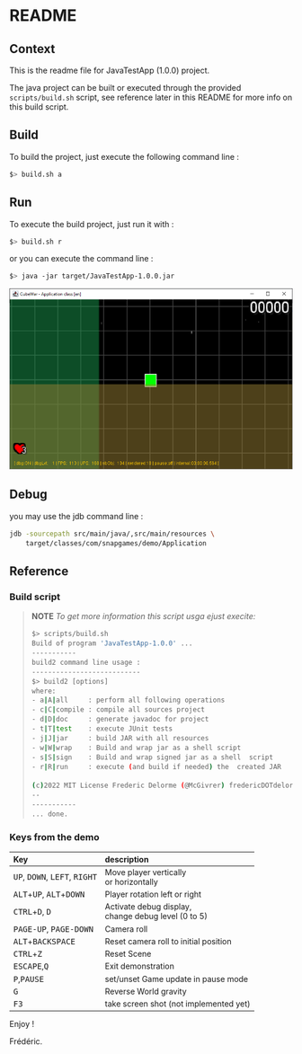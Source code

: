 # README

## Context

This is the readme file for JavaTestApp (1.0.0) project.

The java project can be built or executed through the provided `scripts/build.sh` script, see reference later in this
README for more info on this build script.

## Build

To build the project, just execute the following command line :

```bash
$> build.sh a
```

## Run

To execute the build project, just run it with :

```bash
$> build.sh r
```

or you can execute the command line :

```bash
$> java -jar target/JavaTestApp-1.0.0.jar
```

![A screenshot from the current version](doc/images/screenshot-003-renderer-plugin-archi.png "A screenshot from the current version")

## Debug

you may use the jdb command line :

```bash
jdb -sourcepath src/main/java/,src/main/resources \
    target/classes/com/snapgames/demo/Application
```

## Reference

### Build script

> **NOTE** _To get more information this script usga ejust execite:_
>
> ```bash
> $> scripts/build.sh
> Build of program 'JavaTestApp-1.0.0' ...
> -----------
> build2 command line usage :
> ---------------------------
> $> build2 [options]
> where:
> - a|A|all     : perform all following operations
> - c|C|compile : compile all sources project
> - d|D|doc     : generate javadoc for project
> - t|T|test    : execute JUnit tests
> - j|J|jar     : build JAR with all resources
> - w|W|wrap    : Build and wrap jar as a shell script
> - s|S|sign    : Build and wrap signed jar as a shell  script
> - r|R|run     : execute (and build if needed) the  created JAR
>
> (c)2022 MIT License Frederic Delorme (@McGivrer) fredericDOTdelormeATgmailDOTcom
> --
> -----------
> ... done.
> ```

### Keys from the demo

| Key                                                               | description                                              |
| :---------------------------------------------------------------- | :------------------------------------------------------- |
| <kbd>UP</kbd>, <kbd>DOWN</kbd>, <kbd>LEFT</kbd>, <kbd>RIGHT</kbd> | Move player vertically <br/>or horizontally              |
| <kbd>ALT</kbd>+<kbd>UP</kbd>, <kbd>ALT</kbd>+<kbd>DOWN</kbd>      | Player rotation left or right                            |
| <kbd>CTRL</kbd>+<kbd>D</kbd>, <kbd>D</kbd>                        | Activate debug display, <br/>change debug level (0 to 5) |
| <kbd>PAGE-UP</kbd>, <kbd>PAGE-DOWN</kbd>                          | Camera roll                                              |
| <kbd>ALT</kbd>+<kbd>BACKSPACE</kbd>                               | Reset camera roll to initial position                    |
| <kbd>CTRL</kbd>+<kbd>Z</kbd>                                      | Reset Scene                                              |
| <kbd>ESCAPE</kbd>,<kbd>Q</kbd>                                    | Exit demonstration                                       |
| <kbd>P</kbd>,<kbd>PAUSE</kbd>                                     | set/unset Game update in pause mode                      |
| <kbd>G</kbd>                                                      | Reverse World gravity                                    |
| <kbd>F3</kbd>                                                     | take screen shot (not implemented yet)                   |

Enjoy !

Frédéric.
